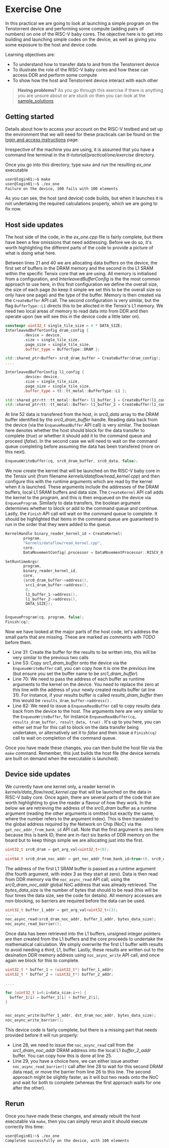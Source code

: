 # Exercise One

In this practical we are going to look at launching a simple program on the Tenstorrent device and performing some compute (adding pairs of numbers) on one of the RISC-V baby cores. The objective here is to get into building and launching simple codes on the device, as well as giving you some exposure to the host and device code.

Learning objectives are:

* To understand how to transfer data to and from the Tenstorrent device
* To illustrate the role of the RISC-V baby cores and how these can access DDR and perform some compute
* To show how the host and Tenstorrent device interact with each other

>**Having problems?**
> As you go through this exercise if there is anything you are unsure about or are stuck on then you can look at the [sample_solutions](../sample_solutions)

## Getting started

Details about how to access your account on the RISC-V testbed and set up the environment that we will need for these practicals can be found on the [login and access instructions](https://github.com/RISCVtestbed/tt-tutorial/blob/main/practical/general/RV-testbed.md) page.

Irrespective of the machine you are using, it is assumed that you have a command line terminal in the _tt-tutorial/practical/one/exercise_ directory.

Once you go into this directory, type `make` and run the resulting _ex_one_ executable


```bash
user@login01:~$ make
user@login01:~$ ./ex_one
Failure on the device, 100 fails with 100 elements
```

As you can see, the host (and device) code builds, but when it launches it is not undertaking the required calculations properly, which we are going to fix now.

## Host side updates

The host side of the code, in the _ex_one.cpp_ file is fairly complete, but there have been a few omissions that need addressing. Before we do so, it's worth highlighting the different parts of the code to provide a picture of what is doing what here.

Between lines 21 and 40 we are allocating data buffers on the device, the first set of buffers in the DRAM memory and the second in the L1 SRAM within the specific Tensix core that we are using. All memory is initialised from a configuration, and _InterleavedBufferConfig_ is the the most common approach to use here, in this first configuration we define the overall size, the size of each page (to keep it simple we set this to be the overall size so only have one page) and the type of the buffer. Memory is then created via the `CreateBuffer` API call. The second configuration is very similar, but the flag `BufferType::L1` directs this to be allocted in the Tensix's L1 memory. We need two local areas of memory to read data into from DDR and then operate upon (we will see this in the device code a little later on).

```c++
constexpr uint32_t single_tile_size = 4 * DATA_SIZE;
InterleavedBufferConfig dram_config {
        .device = device, 
        .size = single_tile_size, 
        .page_size = single_tile_size, 
        .buffer_type = BufferType::DRAM };

std::shared_ptr<Buffer> src0_dram_buffer = CreateBuffer(dram_config);
....

InterleavedBufferConfig l1_config {
        .device= device,
        .size = single_tile_size,
        .page_size = single_tile_size,
        .buffer_type = tt::tt_metal::BufferType::L1 };

std::shared_ptr<tt::tt_metal::Buffer> l1_buffer_1 = CreateBuffer(l1_config);
std::shared_ptr<tt::tt_metal::Buffer> l1_buffer_2 = CreateBuffer(l1_config);
```

At line 52 data is transfered from the host, in _src0_data_ array to the DRAM buffer identified by the _src0_dram_buffer_ handle. Reading data back from the device (via the `EnqueueReadBuffer` API call) is very similar. The boolean here denotes whether the host should block for the data transfer to complete (_true_) or whether it should add it to the command queue and proceed (_false_). In the second case we will need to wait on the command queue completing before assuming the data has been transfered (more on this next).

```c++
EnqueueWriteBuffer(cq, src0_dram_buffer, src0_data, false);
```

We now create the kernel that will be launched on the RISC-V baby core in the Tensix unit (from filename _kernels/dataflow/read_kernel.cpp_) and then configure this with the runtime arguments which are read by the kernel when it is launched. These arguments include the addresses of the DRAM buffers, local L1 SRAM buffers and data size. The `CreateKernel` API call adds the kernel to the _program_, and this is then enqueued on the device via `EnqueueProgram`. Similarly to data transfers, the boolean argument determines whether to block or add to the command queue and continue. Lastly, the `Finish` API call will wait on the command queue to complete. It should be highlighted that items in the command queue are guaranteed to run in the order that they were added to the queue.

```c++
KernelHandle binary_reader_kernel_id = CreateKernel(
        program,
        "kernels/dataflow/read_kernel.cpp",
        core,
        DataMovementConfig{.processor = DataMovementProcessor::RISCV_0, .noc = NOC::RISCV_0_default});

SetRuntimeArgs(
        program,
        binary_reader_kernel_id,
        core,
        {src0_dram_buffer->address(),
         src1_dram_buffer->address(),
         0,
         l1_buffer_1->address(),
         l1_buffer_2->address(),
         DATA_SIZE});


EnqueueProgram(cq, program, false);   
Finish(cq);
```

Now we have looked at the major parts of the host code, let's address the small parts that are missing. These are marked as comments with _TODO_ before them.

* Line 31: Create the buffer for the results to be written into, this will be very similar to the previous two calls
* Line 53: Copy _src1_dram_buffer_ onto the device via the `EnqueueWriteBuffer` call, you can copy how it is one the previous line (but ensure you set the buffer name to be _src1_dram_buffer_)
* Line 70: We need to pass the address of each buffer as runtime arguments to the kernel on the device. You need to replace the zero at this line with the address of your newly created results buffer (at line 31). For instance, if your results buffer is called _results_dram_buffer_ then this would be `results_dram_buffer->address()` .
* Line 82: We need to issue a `EnqueueReadBuffer` call to copy results data back from the device to the host. The arguments here are very similar to the `EnqueueWriteBuffer`, for instance `EnqueueReadBuffer(cq, results_dram_buffer, result_data, true)` . It's up to you here, you can either set _true_ for this call to block on the data transfer being undertaken, or alternatively set it to _false_ and then issue a `Finish(cq)` call to wait on completion of the command queue.

Once you have made these changes, you can then build the host file via the `make` command. Remember, this just builds the host file (the device kernels are built on demand when the executable is launched).

## Device side updates

We currently have one kernel only, a reader kernel in _kernels/data_flow/read_kernel.cpp_ that will be launched on the data in RISC-V baby core. Once again, there are several parts of the code that are worth highlighting to give the reader a flavour of how they work. In the below we are retrieving the address of the _src0_dram_ buffer as a runtime argument (reading the other arguments is omitted but exactly the same, where the number refers to the argument index). This is then translated to the global address required by the Network on Chip (NoC) via the `get_noc_addr_from_bank_id` API call. Note that the first argument is zero here because this is bank ID, there are in-fact six banks of DDR memory on the board but to keep things simple we are allocating just into the first. 

```c++
uint32_t src0_dram = get_arg_val<uint32_t>(0);
....
uint64_t src0_dram_noc_addr = get_noc_addr_from_bank_id<true>(0, src0_dram);
```

The address of the first L1 SRAM buffer is passed as a runtime argument (the fourth argument, with index 3 as they start at zero). Data is then read from DDR memory via the `noc_async_read` API call, using the _src0_dram_noc_addr_ global NoC address that was already retrieved. The _bytes_data_size_ is the number of bytes that should to be read (this will be four times the data size, see the code for details). All memory accesses are non-blocking, so barriers are required before the data can be used.

```c++
uint32_t buffer_1_addr = get_arg_val<uint32_t>(3);
....
noc_async_read(src0_dram_noc_addr, buffer_1_addr, bytes_data_size);
noc_async_read_barrier();
```

Once data has been retrieved into the L1 buffers, unsigned integer pointers are then created from the L1 buffers and the core proceeds to undertake the mathematical calculation. We simply overwrite the first L1 buffer with results to avoid needing a third, L1, buffer. Lastly, these results are written out to the desination DDR memory address using `noc_async_write` API call, and once again we block for this to complete.

```c++
uint32_t * buffer_1 = (uint32_t*) buffer_1_addr;
uint32_t * buffer_2 = (uint32_t*) buffer_2_addr;

....

for (uint32_t i=0;i<data_size;i++) {
  buffer_1[i] = buffer_1[i] + buffer_2[i];
}


noc_async_write(buffer_1_addr, dst_dram_noc_addr, bytes_data_size);
noc_async_write_barrier();
```

This device code is fairly complete, but there is a missing part that needs provided before it will run properly:

* Line 28, we need to issue the `noc_async_read` call from the _src1_dram_noc_addr_ DRAM address into the local L1 _buffer_2_addr_ buffer. You can copy how this is done at line 25.
* Line 29, you have a choice here, we can either issue another `noc_async_read_barrier()` call after line 28 to wait for this second DRAM data read, or move the barrier from line 26 to this line. The second approach might be slightly faster, as it will but two reads onto the NoC and wait for both to complete (whereas the first approach waits for one after the other).

## Rerun

Once you have made these changes, and already rebuilt the host executable via `make`, then you can simply rerun and it should execute correctly this time:

```bash
user@login01:~$ ./ex_one
Completed successfully on the device, with 100 elements
```
